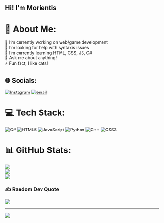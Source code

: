## Hi! I'm Morientis

# 💫 About Me:
🔭 I’m currently working on web/game development<br>🤝 I’m looking for help with syntaxis issues<br>🌱 I’m currently learning HTML, CSS, JS, C#<br>💬 Ask me about anything!<br>⚡ Fun fact, I like cats!


## 🌐 Socials:
[![Instagram](https://img.shields.io/badge/Instagram-%23E4405F.svg?logo=Instagram&logoColor=white)](https://instagram.com/morientis.sol) [![email](https://img.shields.io/badge/Email-D14836?logo=gmail&logoColor=white)](mailto:TwistedTime405@gmail.com) 

# 💻 Tech Stack:
![C#](https://img.shields.io/badge/c%23-%23239120.svg?style=for-the-badge&logo=csharp&logoColor=white) ![HTML5](https://img.shields.io/badge/html5-%23E34F26.svg?style=for-the-badge&logo=html5&logoColor=white) ![JavaScript](https://img.shields.io/badge/javascript-%23323330.svg?style=for-the-badge&logo=javascript&logoColor=%23F7DF1E) ![Python](https://img.shields.io/badge/python-3670A0?style=for-the-badge&logo=python&logoColor=ffdd54) ![C++](https://img.shields.io/badge/c++-%2300599C.svg?style=for-the-badge&logo=c%2B%2B&logoColor=white) ![CSS3](https://img.shields.io/badge/css3-%231572B6.svg?style=for-the-badge&logo=css3&logoColor=white)
# 📊 GitHub Stats:
![](https://github-readme-stats.vercel.app/api?username=Morientis&theme=merko&hide_border=false&include_all_commits=false&count_private=false)<br/>
![](https://nirzak-streak-stats.vercel.app/?user=Morientis&theme=merko&hide_border=false)<br/>
![](https://github-readme-stats.vercel.app/api/top-langs/?username=Morientis&theme=merko&hide_border=false&include_all_commits=false&count_private=false&layout=compact)

### ✍️ Random Dev Quote
![](https://quotes-github-readme.vercel.app/api?type=horizontal&theme=merko)

---
[![](https://visitcount.itsvg.in/api?id=Morientis&icon=0&color=0)](https://visitcount.itsvg.in)

<!-- Proudly created with GPRM ( https://gprm.itsvg.in ) -->

